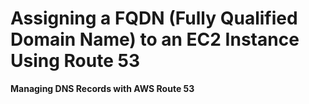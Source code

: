# Assigning a FQDN (Fully Qualified Domain Name) to an EC2 Instance Using Route 53

**Managing DNS Records with AWS Route 53**







